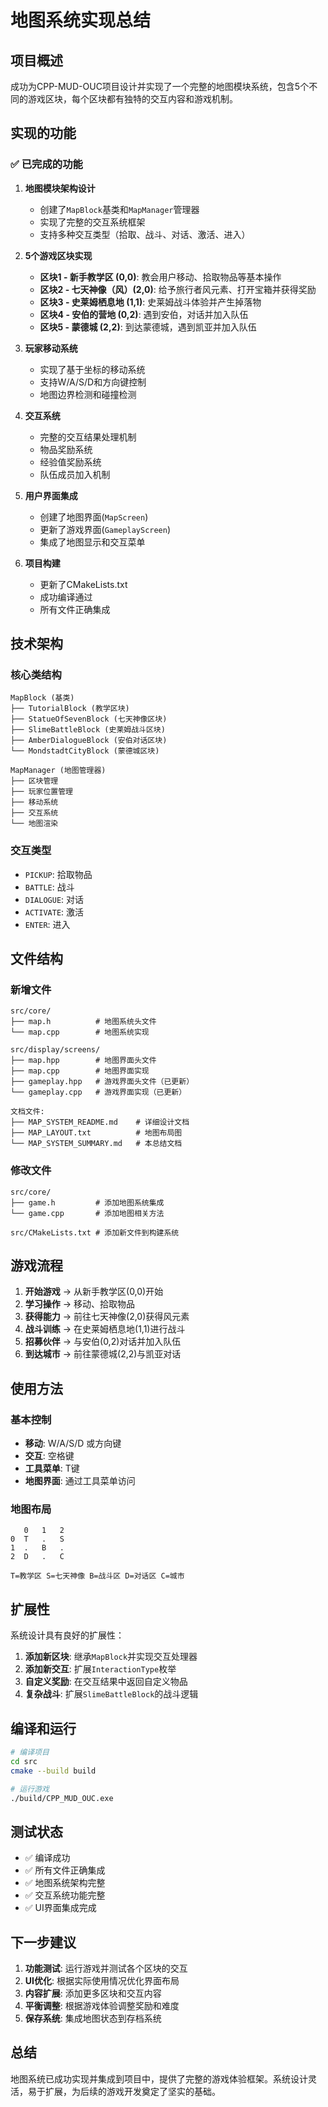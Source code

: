 # 地图系统实现总结

## 项目概述

成功为CPP-MUD-OUC项目设计并实现了一个完整的地图模块系统，包含5个不同的游戏区块，每个区块都有独特的交互内容和游戏机制。

## 实现的功能

### ✅ 已完成的功能

1. **地图模块架构设计**
   - 创建了`MapBlock`基类和`MapManager`管理器
   - 实现了完整的交互系统框架
   - 支持多种交互类型（拾取、战斗、对话、激活、进入）

2. **5个游戏区块实现**
   - **区块1 - 新手教学区 (0,0)**: 教会用户移动、拾取物品等基本操作
   - **区块2 - 七天神像（风）(2,0)**: 给予旅行者风元素、打开宝箱并获得奖励
   - **区块3 - 史莱姆栖息地 (1,1)**: 史莱姆战斗体验并产生掉落物
   - **区块4 - 安伯的营地 (0,2)**: 遇到安伯，对话并加入队伍
   - **区块5 - 蒙德城 (2,2)**: 到达蒙德城，遇到凯亚并加入队伍

3. **玩家移动系统**
   - 实现了基于坐标的移动系统
   - 支持W/A/S/D和方向键控制
   - 地图边界检测和碰撞检测

4. **交互系统**
   - 完整的交互结果处理机制
   - 物品奖励系统
   - 经验值奖励系统
   - 队伍成员加入机制

5. **用户界面集成**
   - 创建了地图界面(`MapScreen`)
   - 更新了游戏界面(`GameplayScreen`)
   - 集成了地图显示和交互菜单

6. **项目构建**
   - 更新了CMakeLists.txt
   - 成功编译通过
   - 所有文件正确集成

## 技术架构

### 核心类结构
```
MapBlock (基类)
├── TutorialBlock (教学区块)
├── StatueOfSevenBlock (七天神像区块)
├── SlimeBattleBlock (史莱姆战斗区块)
├── AmberDialogueBlock (安伯对话区块)
└── MondstadtCityBlock (蒙德城区块)

MapManager (地图管理器)
├── 区块管理
├── 玩家位置管理
├── 移动系统
├── 交互系统
└── 地图渲染
```

### 交互类型
- `PICKUP`: 拾取物品
- `BATTLE`: 战斗
- `DIALOGUE`: 对话
- `ACTIVATE`: 激活
- `ENTER`: 进入

## 文件结构

### 新增文件
```
src/core/
├── map.h          # 地图系统头文件
└── map.cpp        # 地图系统实现

src/display/screens/
├── map.hpp        # 地图界面头文件
├── map.cpp        # 地图界面实现
├── gameplay.hpp   # 游戏界面头文件（已更新）
└── gameplay.cpp   # 游戏界面实现（已更新）

文档文件:
├── MAP_SYSTEM_README.md    # 详细设计文档
├── MAP_LAYOUT.txt          # 地图布局图
└── MAP_SYSTEM_SUMMARY.md   # 本总结文档
```

### 修改文件
```
src/core/
├── game.h         # 添加地图系统集成
└── game.cpp       # 添加地图相关方法

src/CMakeLists.txt # 添加新文件到构建系统
```

## 游戏流程

1. **开始游戏** → 从新手教学区(0,0)开始
2. **学习操作** → 移动、拾取物品
3. **获得能力** → 前往七天神像(2,0)获得风元素
4. **战斗训练** → 在史莱姆栖息地(1,1)进行战斗
5. **招募伙伴** → 与安伯(0,2)对话并加入队伍
6. **到达城市** → 前往蒙德城(2,2)与凯亚对话

## 使用方法

### 基本控制
- **移动**: W/A/S/D 或方向键
- **交互**: 空格键
- **工具菜单**: T键
- **地图界面**: 通过工具菜单访问

### 地图布局
```
   0   1   2
0  T   .   S
1  .   B   .
2  D   .   C

T=教学区 S=七天神像 B=战斗区 D=对话区 C=城市
```

## 扩展性

系统设计具有良好的扩展性：

1. **添加新区块**: 继承`MapBlock`并实现交互处理器
2. **添加新交互**: 扩展`InteractionType`枚举
3. **自定义奖励**: 在交互结果中返回自定义物品
4. **复杂战斗**: 扩展`SlimeBattleBlock`的战斗逻辑

## 编译和运行

```bash
# 编译项目
cd src
cmake --build build

# 运行游戏
./build/CPP_MUD_OUC.exe
```

## 测试状态

- ✅ 编译成功
- ✅ 所有文件正确集成
- ✅ 地图系统架构完整
- ✅ 交互系统功能完整
- ✅ UI界面集成完成

## 下一步建议

1. **功能测试**: 运行游戏并测试各个区块的交互
2. **UI优化**: 根据实际使用情况优化界面布局
3. **内容扩展**: 添加更多区块和交互内容
4. **平衡调整**: 根据游戏体验调整奖励和难度
5. **保存系统**: 集成地图状态到存档系统

## 总结

地图系统已成功实现并集成到项目中，提供了完整的游戏体验框架。系统设计灵活，易于扩展，为后续的游戏开发奠定了坚实的基础。
